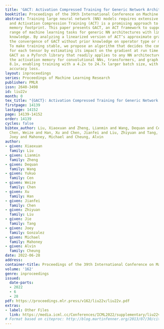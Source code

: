 ```yaml
---
title: 'GACT: Activation Compressed Training for Generic Network Architectures'
booktitle: Proceedings of the 39th International Conference on Machine Learning
abstract: Training large neural network (NN) models requires extensive memory resources,
  and Activation Compression Training (ACT) is a promising approach to reduce training
  memory footprint. This paper presents GACT, an ACT framework to support a broad
  range of machine learning tasks for generic NN architectures with limited domain
  knowledge. By analyzing a linearized version of ACT’s approximate gradient, we prove
  the convergence of GACT without prior knowledge on operator type or model architecture.
  To make training stable, we propose an algorithm that decides the compression ratio
  for each tensor by estimating its impact on the gradient at run time. We implement
  GACT as a PyTorch library that readily applies to any NN architecture. GACT reduces
  the activation memory for convolutional NNs, transformers, and graph NNs by up to
  8.1x, enabling training with a 4.2x to 24.7x larger batch size, with negligible
  accuracy loss.
layout: inproceedings
series: Proceedings of Machine Learning Research
publisher: PMLR
issn: 2640-3498
id: liu22v
month: 0
tex_title: "{GACT}: Activation Compressed Training for Generic Network Architectures"
firstpage: 14139
lastpage: 14152
page: 14139-14152
order: 14139
cycles: false
bibtex_author: Liu, Xiaoxuan and Zheng, Lianmin and Wang, Dequan and Cen, Yukuo and
  Chen, Weize and Han, Xu and Chen, Jianfei and Liu, Zhiyuan and Tang, Jie and Gonzalez,
  Joey and Mahoney, Michael and Cheung, Alvin
author:
- given: Xiaoxuan
  family: Liu
- given: Lianmin
  family: Zheng
- given: Dequan
  family: Wang
- given: Yukuo
  family: Cen
- given: Weize
  family: Chen
- given: Xu
  family: Han
- given: Jianfei
  family: Chen
- given: Zhiyuan
  family: Liu
- given: Jie
  family: Tang
- given: Joey
  family: Gonzalez
- given: Michael
  family: Mahoney
- given: Alvin
  family: Cheung
date: 2022-06-28
address:
container-title: Proceedings of the 39th International Conference on Machine Learning
volume: '162'
genre: inproceedings
issued:
  date-parts:
  - 2022
  - 6
  - 28
pdf: https://proceedings.mlr.press/v162/liu22v/liu22v.pdf
extras:
- label: Other Files
  link: https://media.icml.cc/Conferences/ICML2022/supplementary/liu22v-supp.zip
# Format based on citeproc: http://blog.martinfenner.org/2013/07/30/citeproc-yaml-for-bibliographies/
---
```

